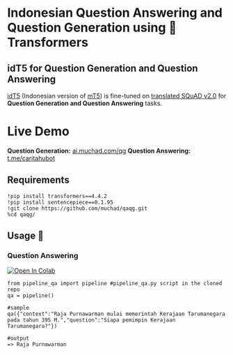 # Indonesian Question Answering and Question Generation using 🤗Transformers


## idT5 for Question Generation and Question Answering

[idT5](https://huggingface.co/muchad/idt5) (Indonesian version of [mT5](https://huggingface.co/google/mt5-base)) is fine-tuned on [translated SQuAD v2.0](https://github.com/Wikidepia/indonesian_datasets/tree/master/question-answering/squad) for **Question Generation and Question Answering** tasks.

# Live Demo
**Question Generation:** [ai.muchad.com/qg](https://ai.muchad.com/qg/)
**Question Answering:** [t.me/caritahubot](https://t.me/caritahubot)

## Requirements
```
!pip install transformers==4.4.2
!pip install sentencepiece==0.1.95
!git clone https://github.com/muchad/qaqg.git
%cd qaqg/
```

## Usage 🚀
### Question Answering

[![Open In Colab](https://colab.research.google.com/assets/colab-badge.svg)](https://colab.research.google.com/github/muchad/qaqg/blob/main/idT5_Question_Answering.ipynb)

```
from pipeline_qa import pipeline #pipeline_qa.py script in the cloned repo
qa = pipeline()

#sample
qa({"context":"Raja Purnawarman mulai memerintah Kerajaan Tarumanegara pada tahun 395 M.","question":"Siapa pemimpin Kerajaan Tarumanegara?"})

#output
=> Raja Purnawarman
```
